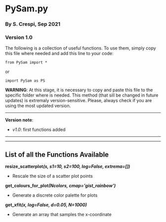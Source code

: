 
# PySam.py
### By S. Crespi, Sep 2021
### Version 1.0

The following is a collection of useful functions.
To use them, simply copy this file where needed and add this line to your code:

```
from PySam import *
```

or 

```
import PySam as PS
```

**WARNING**: 
At this stage, it is necessary to copy and paste this file to the specific folder where is needed. This method (that sill be changed in future updates) is extremaly version-sensitive. Please, always check if you are using the most updated version.

------

**Version note**:
 - *v1.0*: first functions added

------
------

## List of all the Functions Available

**resize_scatterplot<i>(s, s1=10, s2=100, log=False, extrema=[])</i>**
 - Rescale the size of a scatter plot points
 
**get_colours_for_plot<i>(Ncolors, cmap='gist_rainbow')</i>**
 - Generate a discrete color palette for plots

**get_xfit<i>(x, log=False, d=0.05, N=1000)</i>**
 - Generate an array that samples the x-coordinate
